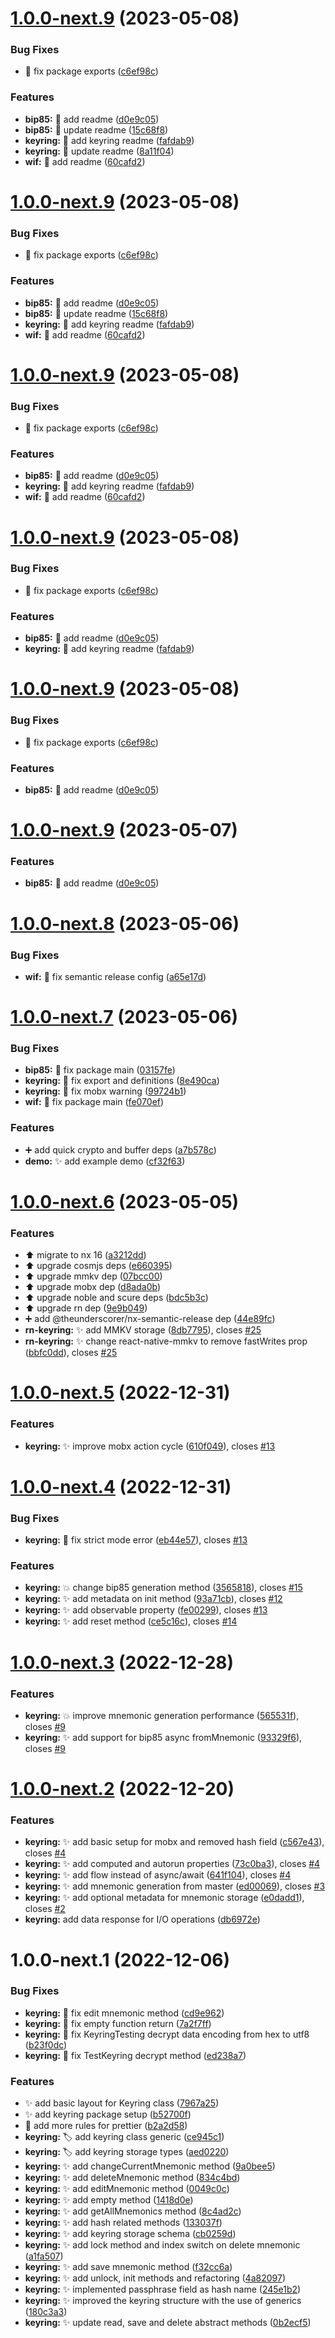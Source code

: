 # [1.0.0-next.9](https://github.com/nabla-studio/nablajs/compare/keyring-v1.0.0-next.8...keyring-v1.0.0-next.9) (2023-05-08)


### Bug Fixes

* :wrench: fix package exports ([c6ef98c](https://github.com/nabla-studio/nablajs/commit/c6ef98ca22e3ff87cce4a15a63b4c7f21574afb5))


### Features

* **bip85:** :memo: add readme ([d0e9c05](https://github.com/nabla-studio/nablajs/commit/d0e9c05082e37b3539171f5df6f9d2c4f39d1a88))
* **bip85:** :memo: update readme ([15c68f8](https://github.com/nabla-studio/nablajs/commit/15c68f8fd54ee8aabc86a1c1cd1bf7423e58115e))
* **keyring:** :memo: add keyring readme ([fafdab9](https://github.com/nabla-studio/nablajs/commit/fafdab90c5d12d9f52f9a0be9b5f7bc7a5bc29d8))
* **keyring:** :memo: update readme ([8a11f04](https://github.com/nabla-studio/nablajs/commit/8a11f0403d0119771f72bff16a3fbce0ed82d674))
* **wif:** :memo: add readme ([60cafd2](https://github.com/nabla-studio/nablajs/commit/60cafd2e294213d8cf6b2a6f49bb7641a89e036a))

# [1.0.0-next.9](https://github.com/nabla-studio/nablajs/compare/keyring-v1.0.0-next.8...keyring-v1.0.0-next.9) (2023-05-08)


### Bug Fixes

* :wrench: fix package exports ([c6ef98c](https://github.com/nabla-studio/nablajs/commit/c6ef98ca22e3ff87cce4a15a63b4c7f21574afb5))


### Features

* **bip85:** :memo: add readme ([d0e9c05](https://github.com/nabla-studio/nablajs/commit/d0e9c05082e37b3539171f5df6f9d2c4f39d1a88))
* **bip85:** :memo: update readme ([15c68f8](https://github.com/nabla-studio/nablajs/commit/15c68f8fd54ee8aabc86a1c1cd1bf7423e58115e))
* **keyring:** :memo: add keyring readme ([fafdab9](https://github.com/nabla-studio/nablajs/commit/fafdab90c5d12d9f52f9a0be9b5f7bc7a5bc29d8))
* **wif:** :memo: add readme ([60cafd2](https://github.com/nabla-studio/nablajs/commit/60cafd2e294213d8cf6b2a6f49bb7641a89e036a))

# [1.0.0-next.9](https://github.com/nabla-studio/nablajs/compare/keyring-v1.0.0-next.8...keyring-v1.0.0-next.9) (2023-05-08)


### Bug Fixes

* :wrench: fix package exports ([c6ef98c](https://github.com/nabla-studio/nablajs/commit/c6ef98ca22e3ff87cce4a15a63b4c7f21574afb5))


### Features

* **bip85:** :memo: add readme ([d0e9c05](https://github.com/nabla-studio/nablajs/commit/d0e9c05082e37b3539171f5df6f9d2c4f39d1a88))
* **keyring:** :memo: add keyring readme ([fafdab9](https://github.com/nabla-studio/nablajs/commit/fafdab90c5d12d9f52f9a0be9b5f7bc7a5bc29d8))
* **wif:** :memo: add readme ([60cafd2](https://github.com/nabla-studio/nablajs/commit/60cafd2e294213d8cf6b2a6f49bb7641a89e036a))

# [1.0.0-next.9](https://github.com/nabla-studio/nablajs/compare/keyring-v1.0.0-next.8...keyring-v1.0.0-next.9) (2023-05-08)


### Bug Fixes

* :wrench: fix package exports ([c6ef98c](https://github.com/nabla-studio/nablajs/commit/c6ef98ca22e3ff87cce4a15a63b4c7f21574afb5))


### Features

* **bip85:** :memo: add readme ([d0e9c05](https://github.com/nabla-studio/nablajs/commit/d0e9c05082e37b3539171f5df6f9d2c4f39d1a88))
* **keyring:** :memo: add keyring readme ([fafdab9](https://github.com/nabla-studio/nablajs/commit/fafdab90c5d12d9f52f9a0be9b5f7bc7a5bc29d8))

# [1.0.0-next.9](https://github.com/nabla-studio/nablajs/compare/keyring-v1.0.0-next.8...keyring-v1.0.0-next.9) (2023-05-08)


### Bug Fixes

* :wrench: fix package exports ([c6ef98c](https://github.com/nabla-studio/nablajs/commit/c6ef98ca22e3ff87cce4a15a63b4c7f21574afb5))


### Features

* **bip85:** :memo: add readme ([d0e9c05](https://github.com/nabla-studio/nablajs/commit/d0e9c05082e37b3539171f5df6f9d2c4f39d1a88))

# [1.0.0-next.9](https://github.com/nabla-studio/nablajs/compare/keyring-v1.0.0-next.8...keyring-v1.0.0-next.9) (2023-05-07)


### Features

* **bip85:** :memo: add readme ([d0e9c05](https://github.com/nabla-studio/nablajs/commit/d0e9c05082e37b3539171f5df6f9d2c4f39d1a88))

# [1.0.0-next.8](https://github.com/nabla-studio/nablajs/compare/keyring-v1.0.0-next.7...keyring-v1.0.0-next.8) (2023-05-06)


### Bug Fixes

* **wif:** :wrench: fix semantic release config ([a65e17d](https://github.com/nabla-studio/nablajs/commit/a65e17da83f7a9b750c824ce354aa75314d5e719))

# [1.0.0-next.7](https://github.com/nabla-studio/nablajs/compare/keyring-v1.0.0-next.6...keyring-v1.0.0-next.7) (2023-05-06)


### Bug Fixes

* **bip85:** :bug: fix package main ([03157fe](https://github.com/nabla-studio/nablajs/commit/03157fe6a1f5c6901c5845d161206fb3459e29fb))
* **keyring:** :bug: fix export and definitions ([8e490ca](https://github.com/nabla-studio/nablajs/commit/8e490ca3f11400aaf2c3a83d4a2126153ff0a69f))
* **keyring:** :bug: fix mobx warning ([99724b1](https://github.com/nabla-studio/nablajs/commit/99724b1c48c3b8494b7b246148e2f7154dded2f8))
* **wif:** :bug: fix package main ([fe070ef](https://github.com/nabla-studio/nablajs/commit/fe070ef92825a03f34d6dcc63cb4b172aab46164))


### Features

* :heavy_plus_sign: add quick crypto and buffer deps ([a7b578c](https://github.com/nabla-studio/nablajs/commit/a7b578ca5b364596cae04f716ff83b3040cdfb9d))
* **demo:** :sparkles: add example demo ([cf32f63](https://github.com/nabla-studio/nablajs/commit/cf32f63289df2315ad95b2b0c4ba90e7658ef26b))

# [1.0.0-next.6](https://github.com/nabla-studio/nablajs/compare/keyring-v1.0.0-next.5...keyring-v1.0.0-next.6) (2023-05-05)


### Features

* :arrow_up: migrate to nx 16 ([a3212dd](https://github.com/nabla-studio/nablajs/commit/a3212ddbe7d1a785fb8effe68ce86d7144615dc9))
* :arrow_up: upgrade cosmjs deps ([e660395](https://github.com/nabla-studio/nablajs/commit/e660395218170d6d3b9605f6cc2c6e9b0dc57a84))
* :arrow_up: upgrade mmkv dep ([07bcc00](https://github.com/nabla-studio/nablajs/commit/07bcc001e231e43935da612e5c24bd680f32de54))
* :arrow_up: upgrade mobx dep ([d8ada0b](https://github.com/nabla-studio/nablajs/commit/d8ada0b5db22841315e93b97de358087c90d9dbd))
* :arrow_up: upgrade noble and scure deps ([bdc5b3c](https://github.com/nabla-studio/nablajs/commit/bdc5b3c038e7a463b92f8f57506025d017f84f2b))
* :arrow_up: upgrade rn dep ([9e9b049](https://github.com/nabla-studio/nablajs/commit/9e9b04924f2cf726fefdd861a93f8497ac7a9705))
* :heavy_plus_sign: add @theunderscorer/nx-semantic-release dep ([44e89fc](https://github.com/nabla-studio/nablajs/commit/44e89fc78d71b5df5ae657f37d91f6ba6257e123))
* **rn-keyring:** :sparkles: add MMKV storage ([8db7795](https://github.com/nabla-studio/nablajs/commit/8db7795c789d25291fc331b64f6e78be852df861)), closes [#25](https://github.com/nabla-studio/nablajs/issues/25)
* **rn-keyring:** :sparkles: change react-native-mmkv to remove fastWrites prop ([bbfc0dd](https://github.com/nabla-studio/nablajs/commit/bbfc0dd75dde753af3aee323d87e67d906bf60ba)), closes [#25](https://github.com/nabla-studio/nablajs/issues/25)

# [1.0.0-next.5](https://github.com/nabla-studio/nablajs/compare/keyring-v1.0.0-next.4...keyring-v1.0.0-next.5) (2022-12-31)


### Features

* **keyring:** :sparkles: improve mobx action cycle ([610f049](https://github.com/nabla-studio/nablajs/commit/610f04975bf49cb876726b7ae61072035668b168)), closes [#13](https://github.com/nabla-studio/nablajs/issues/13)

# [1.0.0-next.4](https://github.com/nabla-studio/nablajs/compare/keyring-v1.0.0-next.3...keyring-v1.0.0-next.4) (2022-12-31)


### Bug Fixes

* **keyring:** :bug: fix strict mode error ([eb44e57](https://github.com/nabla-studio/nablajs/commit/eb44e578160dea67056fe264c9386af47cdabb2d)), closes [#13](https://github.com/nabla-studio/nablajs/issues/13)


### Features

* **keyring:** :boom: change bip85 generation method ([3565818](https://github.com/nabla-studio/nablajs/commit/35658184237c5e9fe50bcc599d234da80f868ae6)), closes [#15](https://github.com/nabla-studio/nablajs/issues/15)
* **keyring:** :sparkles: add metadata on init method ([93a71cb](https://github.com/nabla-studio/nablajs/commit/93a71cb3baf0a517109a4808548267117d249b89)), closes [#12](https://github.com/nabla-studio/nablajs/issues/12)
* **keyring:** :sparkles: add observable property ([fe00299](https://github.com/nabla-studio/nablajs/commit/fe0029903b1f4e9719a09fabd04b7c98a1464644)), closes [#13](https://github.com/nabla-studio/nablajs/issues/13)
* **keyring:** :sparkles: add reset method ([ce5c16c](https://github.com/nabla-studio/nablajs/commit/ce5c16c058033788fb192eabded7730ac6dbeba6)), closes [#14](https://github.com/nabla-studio/nablajs/issues/14)

# [1.0.0-next.3](https://github.com/nabla-studio/nablajs/compare/keyring-v1.0.0-next.2...keyring-v1.0.0-next.3) (2022-12-28)


### Features

* **keyring:** :boom: improve mnemonic generation performance ([565531f](https://github.com/nabla-studio/nablajs/commit/565531fb46b4bcf83f5e7937d42a87673def44fa)), closes [#9](https://github.com/nabla-studio/nablajs/issues/9)
* **keyring:** :sparkles: add support for bip85 async fromMnemonic ([93329f6](https://github.com/nabla-studio/nablajs/commit/93329f62df120832b6a07749835837faff824ad0)), closes [#9](https://github.com/nabla-studio/nablajs/issues/9)

# [1.0.0-next.2](https://github.com/nabla-studio/nablajs/compare/keyring-v1.0.0-next.1...keyring-v1.0.0-next.2) (2022-12-20)


### Features

* **keyring:** :sparkles: add basic setup for mobx and removed hash field ([c567e43](https://github.com/nabla-studio/nablajs/commit/c567e43b42437b8e33bd3e301562661e1c32101e)), closes [#4](https://github.com/nabla-studio/nablajs/issues/4)
* **keyring:** :sparkles: add computed and autorun properties ([73c0ba3](https://github.com/nabla-studio/nablajs/commit/73c0ba3850398c1aa7fe8e81619799fcf83a2d5a)), closes [#4](https://github.com/nabla-studio/nablajs/issues/4)
* **keyring:** :sparkles: add flow instead of async/await ([641f104](https://github.com/nabla-studio/nablajs/commit/641f1048bb51acc486cb3e7a12363bb9651ee5a6)), closes [#4](https://github.com/nabla-studio/nablajs/issues/4)
* **keyring:** :sparkles: add mnemonic generation from master ([ed00069](https://github.com/nabla-studio/nablajs/commit/ed000693071679ccb794263b9aff56ec00ff498a)), closes [#3](https://github.com/nabla-studio/nablajs/issues/3)
* **keyring:** :sparkles: add optional metadata for mnemonic storage ([e0dadd1](https://github.com/nabla-studio/nablajs/commit/e0dadd13248f515a257d03203ea3fb7a8fcc10b0)), closes [#2](https://github.com/nabla-studio/nablajs/issues/2)
* **keyring:** add data response for I/O operations ([db6972e](https://github.com/nabla-studio/nablajs/commit/db6972eb9f0358640b20187dff44ac5e8ed0d25d))

# 1.0.0-next.1 (2022-12-06)


### Bug Fixes

* **keyring:** :bug: fix edit mnemonic method ([cd9e962](https://github.com/nabla-studio/nablajs/commit/cd9e9627b47404f206fc3a6a6fc82ca0c684ccec))
* **keyring:** :bug: fix empty function return ([7a2f7ff](https://github.com/nabla-studio/nablajs/commit/7a2f7ff723a5b7ca8a4fca5265bc4734ef80466e))
* **keyring:** :bug: fix KeyringTesting decrypt data encoding from hex to utf8 ([b23f0dc](https://github.com/nabla-studio/nablajs/commit/b23f0dc71cdfe8c876fc7bb89edca1354f0c6589))
* **keyring:** :bug: fix TestKeyring decrypt method ([ed238a7](https://github.com/nabla-studio/nablajs/commit/ed238a76ebcab5cc5148876c2e6e9b0b2d176c5b))


### Features

* :sparkles: add basic layout for Keyring class ([7967a25](https://github.com/nabla-studio/nablajs/commit/7967a25f3e5a3ac8b12c35fbf1997555bcc704fe))
* :sparkles: add keyring package setup ([b52700f](https://github.com/nabla-studio/nablajs/commit/b52700f8c5eddabcdfa2bd6744b78a0d3dd655ad))
* :wrench: add more rules for prettier ([b2a2d58](https://github.com/nabla-studio/nablajs/commit/b2a2d582fbd69c3534583cccdd820625418c968a))
* **keyring:** :label: add keyring class generic ([ce945c1](https://github.com/nabla-studio/nablajs/commit/ce945c158e206d1481d18d382d2b1624714e7c4d))
* **keyring:** :label: add keyring storage types ([aed0220](https://github.com/nabla-studio/nablajs/commit/aed02200108503dea8d88c7055fb6bbfcc639c12))
* **keyring:** :sparkles: add changeCurrentMnemonic method ([9a0bee5](https://github.com/nabla-studio/nablajs/commit/9a0bee53da1b476972fa8acecf5d51981239e037))
* **keyring:** :sparkles: add deleteMnemonic method ([834c4bd](https://github.com/nabla-studio/nablajs/commit/834c4bd267828eddf39b73be9fc8185ac3c57799))
* **keyring:** :sparkles: add editMnemonic method ([0049c0c](https://github.com/nabla-studio/nablajs/commit/0049c0c252ebef9622cc0f9d2c17e4c955927fae))
* **keyring:** :sparkles: add empty method ([1418d0e](https://github.com/nabla-studio/nablajs/commit/1418d0ecb865304a321499cf52d68e05cbab2b73))
* **keyring:** :sparkles: add getAllMnemonics method ([8c4ad2c](https://github.com/nabla-studio/nablajs/commit/8c4ad2cb577c3d7f3e52f043dd61696c6db7543e))
* **keyring:** :sparkles: add hash related methods ([133037f](https://github.com/nabla-studio/nablajs/commit/133037f543e8536fd295f9e5d477c44d56c77e3a))
* **keyring:** :sparkles: add keyring storage schema ([cb0259d](https://github.com/nabla-studio/nablajs/commit/cb0259df175f16803626de251b31124c3f07d467))
* **keyring:** :sparkles: add lock method and index switch on delete mnemonic ([a1fa507](https://github.com/nabla-studio/nablajs/commit/a1fa50776f3be8ac772a4fcde287fc3ee11ca9b0))
* **keyring:** :sparkles: add save mnemonic method ([f32cc6a](https://github.com/nabla-studio/nablajs/commit/f32cc6a4b2787fde8a292353846a37060487f39d))
* **keyring:** :sparkles: add unlock, init methods and refactoring ([4a82097](https://github.com/nabla-studio/nablajs/commit/4a8209747b91cb45d8d8acd4d04ef6ba987078cd))
* **keyring:** :sparkles: implemented passphrase field as hash name ([245e1b2](https://github.com/nabla-studio/nablajs/commit/245e1b2d142ad1ba8438a3ba5fc79497e94bc1ba))
* **keyring:** :sparkles: improved the keyring structure with the use of generics ([180c3a3](https://github.com/nabla-studio/nablajs/commit/180c3a344042b5f6d840036bb49ff070ec45600c))
* **keyring:** :sparkles: update read, save and delete abstract methods ([0b2ecf5](https://github.com/nabla-studio/nablajs/commit/0b2ecf5efcdf5eaffd6287a2401a37b217e9cc19))
